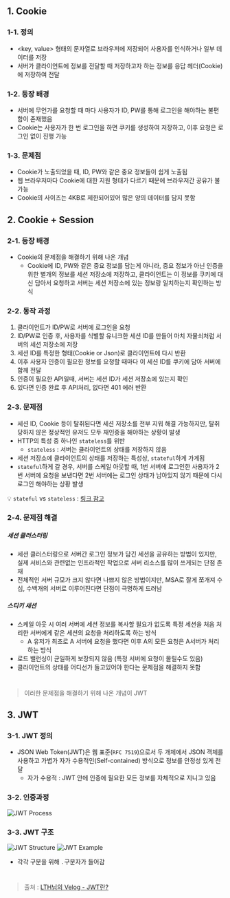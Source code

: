 ## 1. Cookie
### 1-1. 정의
- <key, value> 형태의 문자열로 브라우저에 저장되어 사용자를 인식하거나 일부 데이터를 저장
- 서버가 클라이언트에 정보를 전달할 때 저장하고자 하는 정보를 응답 헤더(Cookie)에 저장하여 전달

### 1-2. 등장 배경
- 서버에 무언가를 요청할 때 마다 사용자가 ID, PW를 통해 로그인을 해야하는 불편함이 존재했음
- Cookie는 사용자가 한 번 로그인을 하면 쿠키를 생성하여 저장하고, 이후 요청은 로그인 없이 진행 가능

### 1-3. 문제점
- Cookie가 노출되었을 때, ID, PW와 같은 중요 정보들이 쉽게 노출됨
- 웹 브라우저마다 Cookie에 대한 지원 형태가 다르기 때문에 브라우저간 공유가 불가능
- Cookie의 사이즈는 4KB로 제한되어있어 많은 양의 데이터를 담지 못함

## 2. Cookie + Session
### 2-1. 등장 배경
- Cookie의 문제점을 해결하기 위해 나온 개념
    - Cookie에 ID, PW와 같은 중요 정보를 담는게 아니라, 중요 정보가 아닌 인증을 위한 별개의 정보를 세션 저장소에 저장하고, 클라이언트는 이 정보를 쿠키에 대신 담아서 요청하고 서버는 세션 저장소에 있는 정보랑 일치하는지 확인하는 방식

### 2-2. 동작 과정
1. 클라이언트가 ID/PW로 서버에 로그인을 요청
2. ID/PW로 인증 후, 사용자를 식별할 유니크한 세션 ID를 만들어 마치 자물쇠처럼 서버의 세션 저장소에 저장
3. 세션 ID를 특정한 형태(Cookie or Json)로 클라이언트에 다시 반환
4. 이후 사용자 인증이 필요한 정보를 요청할 때마다 이 세션 ID를 쿠키에 담아 서버에 함께 전달
5. 인증이 필요한 API일때, 서버는 세션 ID가 세션 저장소에 있는지 확인
6. 있다면 인증 완료 후 API처리, 없다면 401 에러 반환

### 2-3. 문제점
- 세션 ID, Cookie 등이 탈취된다면 세션 저장소를 전부 지워 해결 가능하지만, 탈취당하지 않은 정상적인 유저도 모두 재인증을 해야하는 상황이 발생
- HTTP의 특성 중 하나인 `stateless`를 위반
    - `stateless` : 서버는 클라이언트의 상태를 저장하지 않음
- 세션 저장소에 클라이언트의 상태를 저장하는 특성상, `stateful`하게 가게됨
- `stateful`하게 갈 경우, 서버를 스케일 아웃할 때, 1번 서버에 로그인한 사용자가 2번 서버에 요청을 보낸다면 2번 서버에는 로그인 상태가 남아있지 않기 때문에 다시 로그인 해야하는 상황 발생

💡 `stateful` vs `stateless` : [링크 참고](https://github.com/Astrid-DM/Computer-Science/blob/main/WEB/Stateful_VS_Stateless.md)

### 2-4. 문제점 해결
##### 세션 클러스터링 
- 세션 클러스터링으로 서버간 로그인 정보가 담긴 세션을 공유하는 방법이 있지만, 실제 서비스와 관련없는 인프라적인 작업으로 서버 리소스를 많이 쓰게되는 단점 존재
- 전체적인 서버 규모가 크지 않다면 나쁘지 않은 방법이지만, MSA로 잘게 쪼개져 수십, 수백개의 서버로 이루어진다면 단점이 극명하게 드러남

##### 스티키 세션
- 스케일 아웃 시 여러 서버에 세션 정보를 복사할 필요가 없도록 특정 세션을 처음 처리한 서버에게 같은 세션의 요청을 처리하도록 하는 방식
    - A 유저가 최초로 A 서버에 요청을 했다면 이후 A의 모든 요청은 A서버가 처리하는 방식
- 로드 밸런싱이 균일하게 보장되지 않음 (특정 서버에 요청이 몰릴수도 있음)
- 클라이언트의 상태를 어디선가 들고있어야 한다는 문제점을 해결하지 못함

#
> 이러한 문제점을 해결하기 위해 나온 개념이 JWT

## 3. JWT
### 3-1. JWT 정의
- JSON Web Token(JWT)은 웹 표준(`RFC 7519`)으로서 두 개체에서 JSON 객체를 사용하고 가볍가 자가 수용적인(Self-contained) 방식으로 정보를 안정성 있게 전달
    - 자가 수용적 : JWT 안에 인증에 필요한 모든 정보를 자체적으로 지니고 있음

### 3-2. 인증과정
![JWT Process](https://velog.velcdn.com/images/znftm97/post/f3062577-90ac-4c7c-9f8e-d0e0babcdcde/image.png)

### 3-3. JWT 구조
![JWT Structure](https://velog.velcdn.com/images/znftm97/post/aff45d8d-8f18-436f-9dc5-2c31cf41e9d4/image.png)
![JWT Example](https://velog.velcdn.com/images/znftm97/post/f2f7bd79-8475-4cb9-81cc-242e1f975421/image.png)
- 각각 구분을 위해 `.`구분자가 들어감
#
#

> 출처 : [LTH님의 Velog - JWT란?](https://velog.io/@znftm97/JWT-Session-Cookie-비교-sphsi9yh) 
